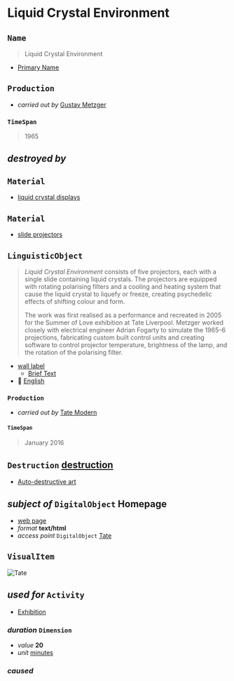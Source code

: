 # Liquid Crystal Environment



## `Name`
> Liquid Crystal Environment

* [Primary Name](http://vocab.getty.edu/aat/300404670)



## `Production`
* _carried out by_ [Gustav Metzger](http://vocab.getty.edu/ulan/500086756)

### `TimeSpan`
> 1965



## _destroyed by_ [](#destruction)



## `Material`
* [liquid crystal displays](http://vocab.getty.edu/aat/300387465)

## `Material`
* [slide projectors](http://vocab.getty.edu/aat/300311986)



## `LinguisticObject`
> _Liquid Crystal Environment_ consists of five projectors, each with a single slide containing liquid crystals. The projectors are equipped with rotating polarising filters and a cooling and heating system that cause the liquid crystal to liquefy or freeze, creating psychedelic effects of shifting colour and form.
> 
> The work was first realised as a performance and recreated in 2005 for the Summer of Love exhibition at Tate Liverpool. Metzger worked closely with electrical engineer Adrian Fogarty to simulate the 1965–6 projections, fabricating custom built control units and creating software to control projector temperature, brightness of the lamp, and the rotation of the polarising filter.

* [wall label](http://vocab.getty.edu/aat/300312074)
    * [Brief Text](http://vocab.getty.edu/aat/300418049)
* 💬 [English](http://vocab.getty.edu/aat/300388277)

### `Production`
* _carried out by_ [Tate Modern](http://vocab.getty.edu/ulan/500266826)

#### `TimeSpan`
> January 2016



## `Destruction` [destruction](#destruction)
* [Auto-destructive art](http://vocab.getty.edu/aat/300112718)


## _subject of_ `DigitalObject` Homepage
* [web page](http://vocab.getty.edu/aat/300264578)
* _format_ **text/html**
* _access point_ `DigitalObject` [Tate](https://www.tate.org.uk/art/artworks/metzger-liquid-crystal-environment-t12160)



## `VisualItem`
![Tate](https://www.tate.org.uk/art/images/work/T/T12/T12160_9.jpg)



## _used for_ `Activity`
* [Exhibition](http://vocab.getty.edu/aat/300054766)

### _duration_ `Dimension`
* _value_ **20**
* _unit_ [minutes](http://vocab.getty.edu/aat/300379240)

### _caused_ [](#destruction)

